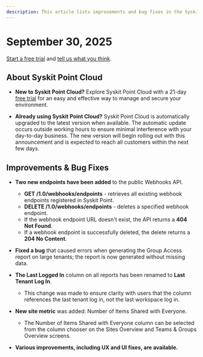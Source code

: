 ```yaml
---
description: This article lists improvements and bug fixes in the Syskit Point Cloud version 2025.4.111.1
---
```


# September 30, 2025

[Start a free trial](https://www.syskit.com/products/point/free-trial/) and [tell us what you think](https://www.syskit.com/company/contact-us/).

## About Syskit Point Cloud

* **New to Syskit Point Cloud?** Explore Syskit Point Cloud with a 21-day [free trial](https://www.syskit.com/products/point/free-trial/) for an easy and effective way to manage and secure your environment.

* **Already using Syskit Point Cloud?** Syskit Point Cloud is automatically upgraded to the latest version when available. The automatic update occurs outside working hours to ensure minimal interference with your day-to-day business. The new version will begin rolling out with this announcement and is expected to reach all customers within the next few days.

## Improvements & Bug Fixes 

* **Two new endpoints have been added** to the public Webhooks API.
  * **GET /1.0/webhooks/endpoints** - retrieves all existing webhook endpoints registered in Syskit Point.
  * **DELETE /1.0/webhooks/endpoints** - deletes a specified webhook endpoint.
  * If the webhook endpoint URL doesn't exist, the API returns a **404 Not Found**.
  * If a webhook endpoint is successfully deleted, the delete returns a **204 No Content**. 

* **Fixed a bug** that caused errors when generating the Group Access report on large tenants; the report is now generated without missing data. 

* **The Last Logged In** column on all reports has been renamed to **Last Tenant Log In**.
  * This change was made to ensure clarity with users that the column references the last tenant log in, not the last workspace log in. 

* **New site metric** was added: Number of Items Shared with Everyone. 
  * The Number of Items Shared with Everyone column can be selected from the column chooser on the Sites Overview and Teams & Groups Overview screens. 

* **Various improvements, including UX and UI fixes, are available.**
